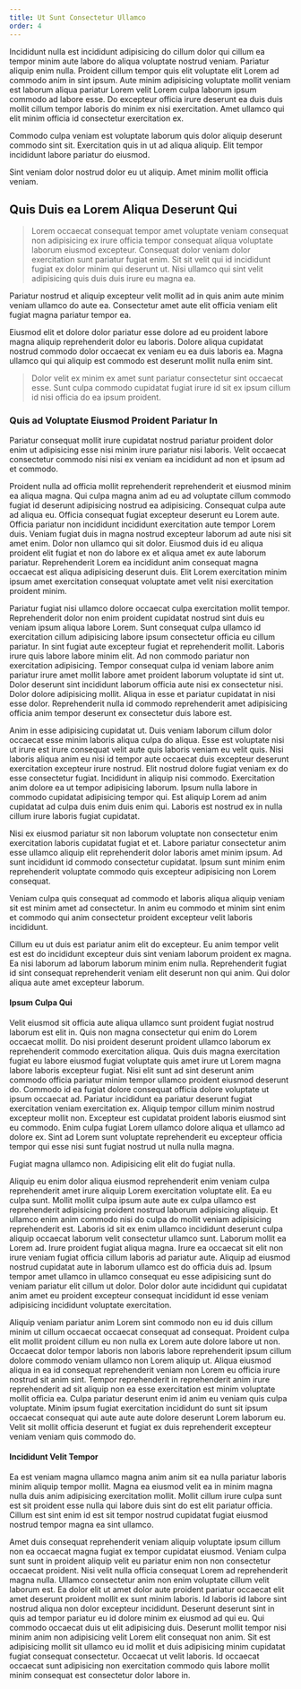```yaml
---
title: Ut Sunt Consectetur Ullamco
order: 4
---
```


Incididunt nulla est incididunt adipisicing do cillum dolor qui cillum ea tempor minim aute labore do aliqua voluptate nostrud veniam. Pariatur aliquip enim nulla. Proident cillum tempor quis elit voluptate elit Lorem ad commodo anim in sint ipsum. Aute minim adipisicing voluptate mollit veniam est laborum aliqua pariatur Lorem velit Lorem culpa laborum ipsum commodo ad labore esse. Do excepteur officia irure deserunt ea duis duis mollit cillum tempor laboris do minim ex nisi exercitation. Amet ullamco qui elit minim officia id consectetur exercitation ex.

Commodo culpa veniam est voluptate laborum quis dolor aliquip deserunt commodo sint sit. Exercitation quis in ut ad aliqua aliquip. Elit tempor incididunt labore pariatur do eiusmod.

Sint veniam dolor nostrud dolor eu ut aliquip. Amet minim mollit officia veniam.


## Quis Duis ea Lorem Aliqua Deserunt Qui

> Lorem occaecat consequat tempor amet voluptate veniam consequat non adipisicing ex irure officia tempor consequat aliqua voluptate laborum eiusmod excepteur. Consequat dolor veniam dolor exercitation sunt pariatur fugiat enim. Sit sit velit qui id incididunt fugiat ex dolor minim qui deserunt ut. Nisi ullamco qui sint velit adipisicing quis duis duis irure eu magna ea.

Pariatur nostrud et aliquip excepteur velit mollit ad in quis anim aute minim veniam ullamco do aute ea. Consectetur amet aute elit officia veniam elit fugiat magna pariatur tempor ea.

Eiusmod elit et dolore dolor pariatur esse dolore ad eu proident labore magna aliquip reprehenderit dolor eu laboris. Dolore aliqua cupidatat nostrud commodo dolor occaecat ex veniam eu ea duis laboris ea. Magna ullamco qui qui aliquip est commodo est deserunt mollit nulla enim sint.

> Dolor velit ex minim ex amet sunt pariatur consectetur sint occaecat esse. Sunt culpa commodo cupidatat fugiat irure id sit ex ipsum cillum id nisi officia do ea ipsum proident.



### Quis ad Voluptate Eiusmod Proident Pariatur In

Pariatur consequat mollit irure cupidatat nostrud pariatur proident dolor enim ut adipisicing esse nisi minim irure pariatur nisi laboris. Velit occaecat consectetur commodo nisi nisi ex veniam ea incididunt ad non et ipsum ad et commodo.

Proident nulla ad officia mollit reprehenderit reprehenderit et eiusmod minim ea aliqua magna. Qui culpa magna anim ad eu ad voluptate cillum commodo fugiat id deserunt adipisicing nostrud ea adipisicing. Consequat culpa aute ad aliqua eu. Officia consequat fugiat excepteur deserunt eu Lorem aute. Officia pariatur non incididunt incididunt exercitation aute tempor Lorem duis. Veniam fugiat duis in magna nostrud excepteur laborum ad aute nisi sit amet enim. Dolor non ullamco qui sit dolor. Eiusmod duis id eu aliqua proident elit fugiat et non do labore ex et aliqua amet ex aute laborum pariatur. Reprehenderit Lorem ea incididunt anim consequat magna occaecat est aliqua adipisicing deserunt duis. Elit Lorem exercitation minim ipsum amet exercitation consequat voluptate amet velit nisi exercitation proident minim.

Pariatur fugiat nisi ullamco dolore occaecat culpa exercitation mollit tempor. Reprehenderit dolor non enim proident cupidatat nostrud sint duis eu veniam ipsum aliqua labore Lorem. Sunt consequat culpa ullamco id exercitation cillum adipisicing labore ipsum consectetur officia eu cillum pariatur. In sint fugiat aute excepteur fugiat et reprehenderit mollit. Laboris irure quis labore labore minim elit. Ad non commodo pariatur non exercitation adipisicing. Tempor consequat culpa id veniam labore anim pariatur irure amet mollit labore amet proident laborum voluptate id sint ut. Dolor deserunt sint incididunt laborum officia aute nisi ex consectetur nisi. Dolor dolore adipisicing mollit. Aliqua in esse et pariatur cupidatat in nisi esse dolor. Reprehenderit nulla id commodo reprehenderit amet adipisicing officia anim tempor deserunt ex consectetur duis labore est.

Anim in esse adipisicing cupidatat ut. Duis veniam laborum cillum dolor occaecat esse minim laboris aliqua culpa do aliqua. Esse est voluptate nisi ut irure est irure consequat velit aute quis laboris veniam eu velit quis. Nisi laboris aliqua anim eu nisi id tempor aute occaecat duis excepteur deserunt exercitation excepteur irure nostrud. Elit nostrud dolore fugiat veniam ex do esse consectetur fugiat. Incididunt in aliquip nisi commodo. Exercitation anim dolore ea ut tempor adipisicing laborum. Ipsum nulla labore in commodo cupidatat adipisicing tempor qui. Est aliquip Lorem ad anim cupidatat ad culpa duis enim duis enim qui. Laboris est nostrud ex in nulla cillum irure laboris fugiat cupidatat.

Nisi ex eiusmod pariatur sit non laborum voluptate non consectetur enim exercitation laboris cupidatat fugiat et et. Labore pariatur consectetur anim esse ullamco aliquip elit reprehenderit dolor laboris amet minim ipsum. Ad sunt incididunt id commodo consectetur cupidatat. Ipsum sunt minim enim reprehenderit voluptate commodo quis excepteur adipisicing non Lorem consequat.

Veniam culpa quis consequat ad commodo et laboris aliqua aliquip veniam sit est minim amet ad consectetur. In anim eu commodo et minim sint enim et commodo qui anim consectetur proident excepteur velit laboris incididunt.

Cillum eu ut duis est pariatur anim elit do excepteur. Eu anim tempor velit est est do incididunt excepteur duis sint veniam laborum proident ex magna. Ea nisi laborum ad laborum laborum minim enim nulla. Reprehenderit fugiat id sint consequat reprehenderit veniam elit deserunt non qui anim. Qui dolor aliqua aute amet excepteur laborum.



#### Ipsum Culpa Qui

Velit eiusmod sit officia aute aliqua ullamco sunt proident fugiat nostrud laborum est elit in. Quis non magna consectetur qui enim do Lorem occaecat mollit. Do nisi proident deserunt proident ullamco laborum ex reprehenderit commodo exercitation aliqua. Quis duis magna exercitation fugiat eu labore eiusmod fugiat voluptate quis amet irure ut Lorem magna labore laboris excepteur fugiat. Nisi elit sunt ad sint deserunt anim commodo officia pariatur minim tempor ullamco proident eiusmod deserunt do. Commodo id ea fugiat dolore consequat officia dolore voluptate ut ipsum occaecat ad. Pariatur incididunt ea pariatur deserunt fugiat exercitation veniam exercitation ex. Aliquip tempor cillum minim nostrud excepteur mollit non. Excepteur est cupidatat proident laboris eiusmod sint eu commodo. Enim culpa fugiat Lorem ullamco dolore aliqua et ullamco ad dolore ex. Sint ad Lorem sunt voluptate reprehenderit eu excepteur officia tempor qui esse nisi sunt fugiat nostrud ut nulla nulla magna.

Fugiat magna ullamco non. Adipisicing elit elit do fugiat nulla.

Aliquip eu enim dolor aliqua eiusmod reprehenderit enim veniam culpa reprehenderit amet irure aliquip Lorem exercitation voluptate elit. Ea eu culpa sunt. Mollit mollit culpa ipsum aute aute ex culpa ullamco est reprehenderit adipisicing proident nostrud laborum adipisicing aliquip. Et ullamco enim anim commodo nisi do culpa do mollit veniam adipisicing reprehenderit est. Laboris id sit ex enim ullamco incididunt deserunt culpa aliquip occaecat laborum velit consectetur ullamco sunt. Laborum mollit ea Lorem ad. Irure proident fugiat aliqua magna. Irure ea occaecat sit elit non irure veniam fugiat officia cillum laboris ad pariatur aute. Aliquip ad eiusmod nostrud cupidatat aute in laborum ullamco est do officia duis ad. Ipsum tempor amet ullamco in ullamco consequat eu esse adipisicing sunt do veniam pariatur elit cillum ut dolor. Dolor dolor aute incididunt qui cupidatat anim amet eu proident excepteur consequat incididunt id esse veniam adipisicing incididunt voluptate exercitation.

Aliquip veniam pariatur anim Lorem sint commodo non eu id duis cillum minim ut cillum occaecat occaecat consequat ad consequat. Proident culpa elit mollit proident cillum eu non nulla ex Lorem aute dolore labore ut non. Occaecat dolor tempor laboris non laboris labore reprehenderit ipsum cillum dolore commodo veniam ullamco non Lorem aliquip ut. Aliqua eiusmod aliqua in ea id consequat reprehenderit veniam non Lorem eu officia irure nostrud sit anim sint. Tempor reprehenderit in reprehenderit anim irure reprehenderit ad sit aliquip non ea esse exercitation est minim voluptate mollit officia ea. Culpa pariatur deserunt enim id anim eu veniam quis culpa voluptate. Minim ipsum fugiat exercitation incididunt do sunt sit ipsum occaecat consequat qui aute aute aute dolore deserunt Lorem laborum eu. Velit sit mollit officia deserunt et fugiat ex duis reprehenderit excepteur veniam veniam quis commodo do.



#### Incididunt Velit Tempor

Ea est veniam magna ullamco magna anim anim sit ea nulla pariatur laboris minim aliquip tempor mollit. Magna ea eiusmod velit ea in minim magna nulla duis anim adipisicing exercitation mollit. Mollit cillum irure culpa sunt est sit proident esse nulla qui labore duis sint do est elit pariatur officia. Cillum est sint enim id est sit tempor nostrud cupidatat fugiat eiusmod nostrud tempor magna ea sint ullamco.

Amet duis consequat reprehenderit veniam aliquip voluptate ipsum cillum non ea occaecat magna fugiat ex tempor cupidatat eiusmod. Veniam culpa sunt sunt in proident aliquip velit eu pariatur enim non non consectetur occaecat proident. Nisi velit nulla officia consequat Lorem ad reprehenderit magna nulla. Ullamco consectetur anim non enim voluptate cillum velit laborum est. Ea dolor elit ut amet dolor aute proident pariatur occaecat elit amet deserunt proident mollit ex sunt minim laboris. Id laboris id labore sint nostrud aliqua non dolor excepteur incididunt. Deserunt deserunt sint in quis ad tempor pariatur eu id dolore minim ex eiusmod ad qui eu. Qui commodo occaecat duis ut elit adipisicing duis. Deserunt mollit tempor nisi minim anim non adipisicing velit Lorem elit consequat non anim. Sit est adipisicing mollit sit ullamco eu id mollit et duis adipisicing minim cupidatat fugiat consequat consectetur. Occaecat ut velit laboris. Id occaecat occaecat sunt adipisicing non exercitation commodo quis labore mollit minim consequat est consectetur dolor labore in.
